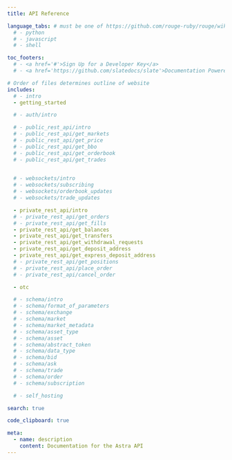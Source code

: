 ```yaml
---
title: API Reference

language_tabs: # must be one of https://github.com/rouge-ruby/rouge/wiki/List-of-supported-languages-and-lexers
  # - python
  # - javascript
  # - shell

toc_footers:
  # - <a href='#'>Sign Up for a Developer Key</a>
  # - <a href='https://github.com/slatedocs/slate'>Documentation Powered by Slate</a>

# Order of files determines outline of website
includes:
  # - intro
  - getting_started

  # - auth/intro

  # - public_rest_api/intro
  # - public_rest_api/get_markets
  # - public_rest_api/get_price
  # - public_rest_api/get_bbo
  # - public_rest_api/get_orderbook
  # - public_rest_api/get_trades

  
  # - websockets/intro
  # - websockets/subscribing
  # - websockets/orderbook_updates
  # - websockets/trade_updates

  - private_rest_api/intro
  # - private_rest_api/get_orders
  # - private_rest_api/get_fills
  - private_rest_api/get_balances
  - private_rest_api/get_transfers
  - private_rest_api/get_withdrawal_requests
  - private_rest_api/get_deposit_address
  - private_rest_api/get_express_deposit_address
  # - private_rest_api/get_positions
  # - private_rest_api/place_order
  # - private_rest_api/cancel_order

  - otc

  # - schema/intro
  # - schema/format_of_parameters
  # - schema/exchange
  # - schema/market
  # - schema/market_metadata
  # - schema/asset_type
  # - schema/asset
  # - schema/abstract_token
  # - schema/data_type
  # - schema/bid
  # - schema/ask
  # - schema/trade
  # - schema/order
  # - schema/subscription

  # - self_hosting

search: true

code_clipboard: true

meta:
  - name: description
    content: Documentation for the Astra API
---
```


